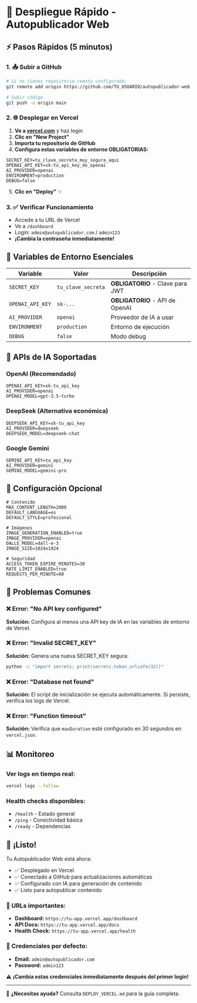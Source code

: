 # 🚀 Despliegue Rápido - Autopublicador Web

## ⚡ Pasos Rápidos (5 minutos)

### 1. 📤 Subir a GitHub
```bash
# Si no tienes repositorio remoto configurado:
git remote add origin https://github.com/TU_USUARIO/autopublicador-web.git

# Subir código
git push -u origin main
```

### 2. 🌐 Desplegar en Vercel

1. **Ve a [vercel.com](https://vercel.com)** y haz login
2. **Clic en "New Project"**
3. **Importa tu repositorio de GitHub**
4. **Configura estas variables de entorno OBLIGATORIAS:**

```env
SECRET_KEY=tu_clave_secreta_muy_segura_aqui
OPENAI_API_KEY=sk-tu_api_key_de_openai
AI_PROVIDER=openai
ENVIRONMENT=production
DEBUG=false
```

5. **Clic en "Deploy"** ✨

### 3. ✅ Verificar Funcionamiento

- Accede a tu URL de Vercel
- Ve a `/dashboard`
- Login: `admin@autopublicador.com` / `admin123`
- **¡Cambia la contraseña inmediatamente!**

## 🔑 Variables de Entorno Esenciales

| Variable | Valor | Descripción |
|----------|-------|-------------|
| `SECRET_KEY` | `tu_clave_secreta` | **OBLIGATORIO** - Clave para JWT |
| `OPENAI_API_KEY` | `sk-...` | **OBLIGATORIO** - API de OpenAI |
| `AI_PROVIDER` | `openai` | Proveedor de IA a usar |
| `ENVIRONMENT` | `production` | Entorno de ejecución |
| `DEBUG` | `false` | Modo debug |

## 🎯 APIs de IA Soportadas

### OpenAI (Recomendado)
```env
OPENAI_API_KEY=sk-tu_api_key
AI_PROVIDER=openai
OPENAI_MODEL=gpt-3.5-turbo
```

### DeepSeek (Alternativa económica)
```env
DEEPSEEK_API_KEY=sk-tu_api_key
AI_PROVIDER=deepseek
DEEPSEEK_MODEL=deepseek-chat
```

### Google Gemini
```env
GEMINI_API_KEY=tu_api_key
AI_PROVIDER=gemini
GEMINI_MODEL=gemini-pro
```

## 🔧 Configuración Opcional

```env
# Contenido
MAX_CONTENT_LENGTH=2000
DEFAULT_LANGUAGE=es
DEFAULT_STYLE=profesional

# Imágenes
IMAGE_GENERATION_ENABLED=true
IMAGE_PROVIDER=openai
DALLE_MODEL=dall-e-3
IMAGE_SIZE=1024x1024

# Seguridad
ACCESS_TOKEN_EXPIRE_MINUTES=30
RATE_LIMIT_ENABLED=true
REQUESTS_PER_MINUTE=60
```

## 🚨 Problemas Comunes

### ❌ Error: "No API key configured"
**Solución:** Configura al menos una API key de IA en las variables de entorno de Vercel.

### ❌ Error: "Invalid SECRET_KEY"
**Solución:** Genera una nueva SECRET_KEY segura:
```bash
python -c "import secrets; print(secrets.token_urlsafe(32))"
```

### ❌ Error: "Database not found"
**Solución:** El script de inicialización se ejecuta automáticamente. Si persiste, verifica los logs de Vercel.

### ❌ Error: "Function timeout"
**Solución:** Verifica que `maxDuration` esté configurado en 30 segundos en `vercel.json`.

## 📊 Monitoreo

### Ver logs en tiempo real:
```bash
vercel logs --follow
```

### Health checks disponibles:
- `/health` - Estado general
- `/ping` - Conectividad básica
- `/ready` - Dependencias

## 🎉 ¡Listo!

Tu Autopublicador Web está ahora:
- ✅ Desplegado en Vercel
- ✅ Conectado a GitHub para actualizaciones automáticas
- ✅ Configurado con IA para generación de contenido
- ✅ Listo para autopublicar contenido

### 🔗 URLs importantes:
- **Dashboard:** `https://tu-app.vercel.app/dashboard`
- **API Docs:** `https://tu-app.vercel.app/docs`
- **Health Check:** `https://tu-app.vercel.app/health`

### 👤 Credenciales por defecto:
- **Email:** `admin@autopublicador.com`
- **Password:** `admin123`

⚠️ **¡Cambia estas credenciales inmediatamente después del primer login!**

---

🎯 **¿Necesitas ayuda?** Consulta `DEPLOY_VERCEL.md` para la guía completa.
